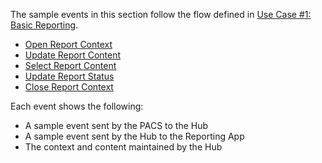 The sample events in this section follow the flow defined in [Use Case #1: Basic Reporting](volume-1.html#153421-use-case-1-basic-reporting).

- [Open Report Context](open_study_for_reporting.html)
- [Update Report Content](update_study_with_measurement.html)
- [Select Report Content](select_study_and_observation.html)
- [Update Report Status](update_report_status.html)
- [Close Report Context](close_study_after_signoff.html)

Each event shows the following:
- A sample event sent by the PACS to the Hub
- A sample event sent by the Hub to the Reporting App
- The context and content maintained by the Hub